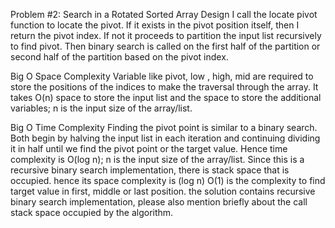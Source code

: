 Problem #2: Search in a Rotated Sorted Array
Design
I call the locate pivot function to locate the pivot. If it exists in the pivot position itself, then I return the pivot index. If not it proceeds to partition the input list recursively to find pivot. Then binary search is called on the first half of the partition or second half of the partition based on the pivot index.

Big O Space Complexity
Variable like pivot, low , high, mid are required to store the positions of the indices to make the traversal through the array. It takes O(n) space to store the input list and the space to store the additional variables;  n is the input size of the array/list. 

Big O Time Complexity
Finding the pivot point is similar to a binary search. Both begin by halving the input list in each iteration and continuing dividing it in half until we find the pivot point or the target value. Hence time complexity is O(log n);  n is the input size of the array/list. 
Since this is a recursive binary search implementation, there is stack space that is occupied. hence its space complexity is (log n)
O(1) is the complexity to find target value in first, middle or last position.
the solution contains recursive binary search implementation, please also mention briefly about the call stack space occupied by the algorithm.